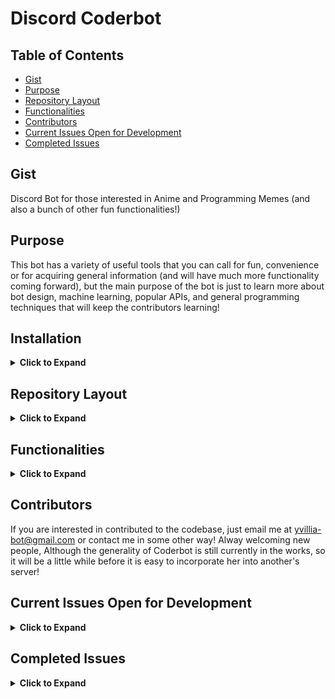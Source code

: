 # Discord Coderbot

## Table of Contents
 - [Gist](https://github.com/nnrogers515/discord-coderbot#gist)
 - [Purpose](https://github.com/nnrogers515/discord-coderbot#purpose)
 - [Repository Layout](https://github.com/nnrogers515/discord-coderbot#repository-layout)
 - [Functionalities](https://github.com/nnrogers515/discord-coderbot#functionalities)
 - [Contributors](https://github.com/nnrogers515/discord-coderbot#contributors)
 - [Current Issues Open for Development](https://github.com/nnrogers515/discord-coderbot#current-issues-open-for-development)
 - [Completed Issues](https://github.com/nnrogers515/discord-coderbot#completed-issues)


## Gist
Discord Bot for those interested in Anime and Programming Memes (and also a bunch of other fun functionalities!)

## Purpose
This bot has a variety of useful tools that you can call for fun, convenience or for acquiring general information (and will have much more functionality coming forward), but the main purpose of the bot is just to learn more about bot design, machine learning, popular APIs, and general programming techniques that will keep the contributors learning!

## Installation

<details>
  <summary> <strong>Click to Expand</strong></summary>
Currently in the process of being generalized. As of the current time, the best way to access Coderbot would be to:

1. Fork this codebase
2. Create a discord bot via the [Developer Portal](https://discord.com/developers/applications) (I recommend [here](https://codeburst.io/discord-bot-tutorial-2020-a8a2e37e347c) for a good and thorough walkthrough!)
3. Give the bot any permissions you want (her @mention functionalities may be buggy unless she has some permissions, but otherwise she works fine for general purpose)
4. Take the bot-id TOKEN from your new application and put it as the "TOKEN" environment variable (either in a .env or as a config variable for hosts such as Heroku), then adjust the IDs within src/coderbot.py to match your channel IDs (found sending a message in discord containing "\#Channel-Name"

<em> However, That Sounds Like a Lot of Work! </em>

We are working to streamline this! We will try to make this as least painful as possible moving forward, but for now, if you are interested in using the bot, and stuck on setting it up, let me know via email to yvillia-bot@gmail.com or in the discussions, and I will do my best to help you!
</details>

## Repository Layout

<details>
  <summary> <strong>Click to Expand</strong></summary>

- .github/ - Contains Workflow and Issue Templates
- src/     - Contains Python Backend for Coderbot
    - bot.py - Classfile for Coderbot. Contains State Information and Discord Client Instance
    - coderbot.py - General Discord Client Event Responses and Commands
    - function.py - Helper Functions and Handlers for Dialogue, Reactions, and Commands
    - redditAPI.py - Initializes a Reddit Instance using Coderbot's Reddit Credentials

- test/    - Contains unit testing for functions
    - test_bot.py - Unit Tests for bot.py Class Functions
    - test_coderbot.py - Unit Tests for coderbot.py Discord Event Handlers
    - test_function.py - Unit Tests for Helper Functions and Handlers
    - test_redditAPI.py - Unit Test of Reddit Instance Initialization

- websrc/  - Contains frontend components for Django Heroku Webapp
    - Still in Development

- .replit - If you want to code on Repl.it
- Dockerfile - If you want to try to containerize Coderbot
- Procfile - For Heroku Worker Dyno (also the commands for local execution)
</details>

## Functionalities

<details>
  <summary> <strong>Click to Expand</strong></summary>

  Sample Functionalities:
  - !Poll - Produces Emote Reactions on Message for Suitible for Polls
  - !Flip or !Coin - Returns "Heads" or "Tails" on Request
  - !Roll #d# - Return the result of dice rolls where the # before the d represents the number of dice thrown (maximum 100 for performance and spam prevention reasons), and the number after the d represents the number of faces on each die.
  - !Help - Displays a List of Commands
  - !Pogchamp @mention ... - Fun Chat Command
  - !Ban @mention ... - Not a Ban but a Punishment!
  - Sleep and Awake Protocols - If you find her to be annoying, simply tell her to sleep with "Oyasumi" and she won't answer commands until woken up with "Ohayo", you can see her current state under her profile in discord
  - Good Bot and Bad Bot, as well as list functionalities will be coming soon, along with a bunch of other features
  - !Kill - Emergency use kill switch will make her logout of discord and will require a server restart for her to come back (she shouldn't have any spamming

  For more documentation checkout the Wiki Pages (when they are finished!)
</details>

## Contributors
  If you are interested in contributed to the codebase, just email me at yvillia-bot@gmail.com or contact me in some other way! Alway welcoming new people, Although the generality of Coderbot is still currently in the works, so it will be a little while before it is easy to incorporate her into another's server!

## Current Issues Open for Development

<details>
  <summary> <strong>Click to Expand</strong></summary>

<!-- openIssueTable -->

| Title                                                                                                                           |         Status          |                                                          Assignee                                                          | Body                                                                                                                                                                                                                                                                                                                                                                                                                                                                                                              |
| :------------------------------------------------------------------------------------------------------------------------------ | :---------------------: | :------------------------------------------------------------------------------------------------------------------------: | :---------------------------------------------------------------------------------------------------------------------------------------------------------------------------------------------------------------------------------------------------------------------------------------------------------------------------------------------------------------------------------------------------------------------------------------------------------------------------------------------------------------- |
| <a href="https://github.com/nnrogers515/discord-coderbot/pull/24">Bump aiohttp from 3.7.3 to 3.7.4</a>                          | :eight_spoked_asterisk: |                                                                                                                            | Bumps [aiohttp](https://github.com/aio-libs/aiohttp) from 3.7.3 to 3.7.4.<details>                                                                                                                                                                                                                                                                                                                                                                                                                                |
                                                                                                                                                                                                                                                                                           <summary>Changelog</summary>                                                                                                                                                                                                                                                                                                                                                                                                                                                                                       
                                                                                                                                                                                                                                                                                           <p><em>Sourced from <a href="https://github.com/aio-libs/aiohttp/blob/master/CHANGES.rst">aiohttp's changelog</a>.</em></p>                                                                                                                                                                                                                                                                                                                                                                                        
                                                                                                                                                                                                                                                                                           <blockquote>                                                                                                                                                                                                                                                                                                                                                                                                                                                                                                       
                                                                                                                                                                                                                                                                                           <h1>3.7.4 (2021-02-25)</h1>                                                                                                                                                                                                                                                                                                                                                                                                                                                                                        
                                                                                                                                                                                                                                                                                           <h2>Bugfixes</h2>                                                                                                                                                                                                                                                                                                                                                                                                                                                                                                  
                                                                                                                                                                                                                                                                                           <ul>                                                                                                                                                                                                                                                                                                                                                                                                                                                                                                               
                                                                                                                                                                                                                                                                                           <li>                                                                                                                                                                                                                                                                                                                                                                                                                                                                                                               
                                                                                                                                                                                                                                                                                           <p><strong>(SECURITY BUG)</strong> Started preventing open redirects in the                                                                                                                                                                                                                                                                                                                                                                                                                                        
                                                                                                                                                                                                                                                                                           <code>aiohttp.web.normalize_path_middleware</code> middleware. For                                                                                                                                                                                                                                                                                                                                                                                                                                                 
                                                                                                                                                                                                                                                                                           more details, see                                                                                                                                                                                                                                                                                                                                                                                                                                                                                                  
                                                                                                                                                                                                                                                                                           <a href="https://github.com/aio-libs/aiohttp/security/advisories/GHSA-v6wp-4m6f-gcjg">https://github.com/aio-libs/aiohttp/security/advisories/GHSA-v6wp-4m6f-gcjg</a>.</p>                                                                                                                                                                                                                                                                                                                                         
                                                                                                                                                                                                                                                                                           <p>Thanks to <code>Beast Glatisant &lt;https://github.com/g147&gt;</code>__ for                                                                                                                                                                                                                                                                                                                                                                                                                                    
                                                                                                                                                                                                                                                                                           finding the first instance of this issue and <code>Jelmer Vernooĳ &lt;https://jelmer.uk/&gt;</code>__ for reporting and tracking it down                                                                                                                                                                                                                                                                                                                                                                           
                                                                                                                                                                                                                                                                                           in aiohttp.                                                                                                                                                                                                                                                                                                                                                                                                                                                                                                        
                                                                                                                                                                                                                                                                                           <code>[#5497](https://github.com/aio-libs/aiohttp/issues/5497) &lt;https://github.com/aio-libs/aiohttp/issues/5497&gt;</code>_</p>                                                                                                                                                                                                                                                                                                                                                                                 
                                                                                                                                                                                                                                                                                           </li>                                                                                                                                                                                                                                                                                                                                                                                                                                                                                                              
                                                                                                                                                                                                                                                                                           <li>                                                                                                                                                                                                                                                                                                                                                                                                                                                                                                               
                                                                                                                                                                                                                                                                                           <p>Fix interpretation difference of the pure-Python and the Cython-based                                                                                                                                                                                                                                                                                                                                                                                                                                           
                                                                                                                                                                                                                                                                                           HTTP parsers construct a <code>yarl.URL</code> object for HTTP request-target.</p>                                                                                                                                                                                                                                                                                                                                                                                                                                 
                                                                                                                                                                                                                                                                                           <p>Before this fix, the Python parser would turn the URI's absolute-path                                                                                                                                                                                                                                                                                                                                                                                                                                           
                                                                                                                                                                                                                                                                                           for <code>//some-path</code> into <code>/</code> while the Cython code preserved it as                                                                                                                                                                                                                                                                                                                                                                                                                             
                                                                                                                                                                                                                                                                                           <code>//some-path</code>. Now, both do the latter.                                                                                                                                                                                                                                                                                                                                                                                                                                                                 
                                                                                                                                                                                                                                                                                           <code>[#5498](https://github.com/aio-libs/aiohttp/issues/5498) &lt;https://github.com/aio-libs/aiohttp/issues/5498&gt;</code>_</p>                                                                                                                                                                                                                                                                                                                                                                                 
                                                                                                                                                                                                                                                                                           </li>                                                                                                                                                                                                                                                                                                                                                                                                                                                                                                              
                                                                                                                                                                                                                                                                                           </ul>                                                                                                                                                                                                                                                                                                                                                                                                                                                                                                              
                                                                                                                                                                                                                                                                                           <hr />                                                                                                                                                                                                                                                                                                                                                                                                                                                                                                             
                                                                                                                                                                                                                                                                                           </blockquote>                                                                                                                                                                                                                                                                                                                                                                                                                                                                                                      
                                                                                                                                                                                                                                                                                           </details>                                                                                                                                                                                                                                                                                                                                                                                                                                                                                                         
                                                                                                                                                                                                                                                                                           <details>                                                                                                                                                                                                                                                                                                                                                                                                                                                                                                          
                                                                                                                                                                                                                                                                                           <summary>Commits</summary>                                                                                                                                                                                                                                                                                                                                                                                                                                                                                         
                                                                                                                                                                                                                                                                                           <ul>                                                                                                                                                                                                                                                                                                                                                                                                                                                                                                               
                                                                                                                                                                                                                                                                                           <li><a href="https://github.com/aio-libs/aiohttp/commit/0a26acc1de9e1b0244456b7881ec16ba8bb64fc3"><code>0a26acc</code></a> Bump aiohttp to v3.7.4 for a security release</li>                                                                                                                                                                                                                                                                                                                                      
                                                                                                                                                                                                                                                                                           <li><a href="https://github.com/aio-libs/aiohttp/commit/021c416c18392a111225bc7326063dc4a99a5138"><code>021c416</code></a> Merge branch 'ghsa-v6wp-4m6f-gcjg' into master</li>                                                                                                                                                                                                                                                                                                                                     
                                                                                                                                                                                                                                                                                           <li><a href="https://github.com/aio-libs/aiohttp/commit/4ed7c25b537f71c6245bb74d6b20e5867db243ab"><code>4ed7c25</code></a> Bump chardet from 3.0.4 to 4.0.0 (<a href="https://github-redirect.dependabot.com/aio-libs/aiohttp/issues/5333">#5333</a>)</li>                                                                                                                                                                                                                                                         
                                                                                                                                                                                                                                                                                           <li><a href="https://github.com/aio-libs/aiohttp/commit/b61f0fdffc887df24244ba7bdfe8567c580240ff"><code>b61f0fd</code></a> Fix how pure-Python HTTP parser interprets <code>//</code></li>                                                                                                                                                                                                                                                                                                                         
                                                                                                                                                                                                                                                                                           <li><a href="https://github.com/aio-libs/aiohttp/commit/5c1efbc32c46820250bd25440bb7ea96cb05abe9"><code>5c1efbc</code></a> Bump pre-commit from 2.9.2 to 2.9.3 (<a href="https://github-redirect.dependabot.com/aio-libs/aiohttp/issues/5322">#5322</a>)</li>                                                                                                                                                                                                                                                      
                                                                                                                                                                                                                                                                                           <li><a href="https://github.com/aio-libs/aiohttp/commit/007507580137efcc0a20391a0792f39b337d9c1a"><code>0075075</code></a> Bump pygments from 2.7.2 to 2.7.3 (<a href="https://github-redirect.dependabot.com/aio-libs/aiohttp/issues/5318">#5318</a>)</li>                                                                                                                                                                                                                                                        
                                                                                                                                                                                                                                                                                           <li><a href="https://github.com/aio-libs/aiohttp/commit/5085173d947e6cc01b6daf1aa48fe7698834c569"><code>5085173</code></a> Bump multidict from 5.0.2 to 5.1.0 (<a href="https://github-redirect.dependabot.com/aio-libs/aiohttp/issues/5308">#5308</a>)</li>                                                                                                                                                                                                                                                       
                                                                                                                                                                                                                                                                                           <li><a href="https://github.com/aio-libs/aiohttp/commit/5d1a75e68d278c641c90021409f4eb5de1810e5e"><code>5d1a75e</code></a> Bump pre-commit from 2.9.0 to 2.9.2 (<a href="https://github-redirect.dependabot.com/aio-libs/aiohttp/issues/5290">#5290</a>)</li>                                                                                                                                                                                                                                                      
                                                                                                                                                                                                                                                                                           <li><a href="https://github.com/aio-libs/aiohttp/commit/6724d0e7a944fd7e3a710dc292d785fa8fe424fd"><code>6724d0e</code></a> Bump pre-commit from 2.8.2 to 2.9.0 (<a href="https://github-redirect.dependabot.com/aio-libs/aiohttp/issues/5273">#5273</a>)</li>                                                                                                                                                                                                                                                      
                                                                                                                                                                                                                                                                                           <li><a href="https://github.com/aio-libs/aiohttp/commit/c688451ce31b914c71b11d2ac6c326b0c87e6d1f"><code>c688451</code></a> Removed duplicate timeout parameter in ClientSession reference docs. (<a href="https://github-redirect.dependabot.com/aio-libs/aiohttp/issues/5262">#5262</a>) ...</li>                                                                                                                                                                                                                 
                                                                                                                                                                                                                                                                                           <li>See full diff in <a href="https://github.com/aio-libs/aiohttp/compare/v3.7.3...v3.7.4">compare view</a></li>                                                                                                                                                                                                                                                                                                                                                                                                   
                                                                                                                                                                                                                                                                                           </ul>                                                                                                                                                                                                                                                                                                                                                                                                                                                                                                              
                                                                                                                                                                                                                                                                                           </details>                                                                                                                                                                                                                                                                                                                                                                                                                                                                                                         
                                                                                                                                                                                                                                                                                           <br />                                                                                                                                                                                                                                                                                                                                                                                                                                                                                                             
                                                                                                                                                                                                                                                                                                                                                                                                                                                                                                                                                                                                                                                                                                                                                                                                              
                                                                                                                                                                                                                                                                                                                                                                                                                                                                                                                                                                                                                                                                                                                                                                                                              
                                                                                                                                                                                                                                                                                           [![Dependabot compatibility score](https://dependabot-badges.githubapp.com/badges/compatibility_score?dependency-name=aiohttp&package-manager=pip&previous-version=3.7.3&new-version=3.7.4)](https://docs.github.com/en/github/managing-security-vulnerabilities/about-dependabot-security-updates#about-compatibility-scores)                                                                                                                                                                                     
                                                                                                                                                                                                                                                                                                                                                                                                                                                                                                                                                                                                                                                                                                                                                                                                              
                                                                                                                                                                                                                                                                                           Dependabot will resolve any conflicts with this PR as long as you don't alter it yourself. You can also trigger a rebase manually by commenting `@dependabot rebase`.                                                                                                                                                                                                                                                                                                                                              
                                                                                                                                                                                                                                                                                                                                                                                                                                                                                                                                                                                                                                                                                                                                                                                                              
                                                                                                                                                                                                                                                                                           [//]: # (dependabot-automerge-start)                                                                                                                                                                                                                                                                                                                                                                                                                                                                               
                                                                                                                                                                                                                                                                                           [//]: # (dependabot-automerge-end)                                                                                                                                                                                                                                                                                                                                                                                                                                                                                 
                                                                                                                                                                                                                                                                                                                                                                                                                                                                                                                                                                                                                                                                                                                                                                                                              
                                                                                                                                                                                                                                                                                           ---                                                                                                                                                                                                                                                                                                                                                                                                                                                                                                                
                                                                                                                                                                                                                                                                                                                                                                                                                                                                                                                                                                                                                                                                                                                                                                                                              
                                                                                                                                                                                                                                                                                           <details>                                                                                                                                                                                                                                                                                                                                                                                                                                                                                                          
                                                                                                                                                                                                                                                                                           <summary>Dependabot commands and options</summary>                                                                                                                                                                                                                                                                                                                                                                                                                                                                 
                                                                                                                                                                                                                                                                                           <br />                                                                                                                                                                                                                                                                                                                                                                                                                                                                                                             
                                                                                                                                                                                                                                                                                                                                                                                                                                                                                                                                                                                                                                                                                                                                                                                                              
                                                                                                                                                                                                                                                                                           You can trigger Dependabot actions by commenting on this PR:                                                                                                                                                                                                                                                                                                                                                                                                                                                       
                                                                                                                                                                                                                                                                                           - `@dependabot rebase` will rebase this PR                                                                                                                                                                                                                                                                                                                                                                                                                                                                         
                                                                                                                                                                                                                                                                                           - `@dependabot recreate` will recreate this PR, overwriting any edits that have been made to it                                                                                                                                                                                                                                                                                                                                                                                                                    
                                                                                                                                                                                                                                                                                           - `@dependabot merge` will merge this PR after your CI passes on it                                                                                                                                                                                                                                                                                                                                                                                                                                                
                                                                                                                                                                                                                                                                                           - `@dependabot squash and merge` will squash and merge this PR after your CI passes on it                                                                                                                                                                                                                                                                                                                                                                                                                          
                                                                                                                                                                                                                                                                                           - `@dependabot cancel merge` will cancel a previously requested merge and block automerging                                                                                                                                                                                                                                                                                                                                                                                                                        
                                                                                                                                                                                                                                                                                           - `@dependabot reopen` will reopen this PR if it is closed                                                                                                                                                                                                                                                                                                                                                                                                                                                         
                                                                                                                                                                                                                                                                                           - `@dependabot close` will close this PR and stop Dependabot recreating it. You can achieve the same result by closing it manually                                                                                                                                                                                                                                                                                                                                                                                 
                                                                                                                                                                                                                                                                                           - `@dependabot ignore this major version` will close this PR and stop Dependabot creating any more for this major version (unless you reopen the PR or upgrade to it yourself)                                                                                                                                                                                                                                                                                                                                     
                                                                                                                                                                                                                                                                                           - `@dependabot ignore this minor version` will close this PR and stop Dependabot creating any more for this minor version (unless you reopen the PR or upgrade to it yourself)                                                                                                                                                                                                                                                                                                                                     
                                                                                                                                                                                                                                                                                           - `@dependabot ignore this dependency` will close this PR and stop Dependabot creating any more for this dependency (unless you reopen the PR or upgrade to it yourself)                                                                                                                                                                                                                                                                                                                                           
                                                                                                                                                                                                                                                                                           - `@dependabot use these labels` will set the current labels as the default for future PRs for this repo and language                                                                                                                                                                                                                                                                                                                                                                                              
                                                                                                                                                                                                                                                                                           - `@dependabot use these reviewers` will set the current reviewers as the default for future PRs for this repo and language                                                                                                                                                                                                                                                                                                                                                                                        
                                                                                                                                                                                                                                                                                           - `@dependabot use these assignees` will set the current assignees as the default for future PRs for this repo and language                                                                                                                                                                                                                                                                                                                                                                                        
                                                                                                                                                                                                                                                                                           - `@dependabot use this milestone` will set the current milestone as the default for future PRs for this repo and language                                                                                                                                                                                                                                                                                                                                                                                         
                                                                                                                                                                                                                                                                                                                                                                                                                                                                                                                                                                                                                                                                                                                                                                                                              
                                                                                                                                                                                                                                                                                           You can disable automated security fix PRs for this repo from the [Security Alerts page](https://github.com/nnrogers515/discord-coderbot/network/alerts).                                                                                                                                                                                                                                                                                                                                                          
                                                                                                                                                                                                                                                                                                                                                                                                                                                                                                                                                                                                                                                                                                                                                                                                              
                                                                                                                                                                                                                                                                                           </details>                                                                                                                                                                                                                                                                                                                                                                                                                                                                                                         
| <a href="https://github.com/nnrogers515/discord-coderbot/issues/17">Implementing Individual Chatbot Functionalities</a>         | :eight_spoked_asterisk: |                                                                                                                            | Basically utilize ML to have the bot learn from each member, and on command say something that is similar to a given member's speech pattern. This would likely take a while to make, and a very long time to test and make sure that it works properly, but this would be an enjoyable functionality in mimicry!<br /><br /><br />...                                                                                                                                                                            |
| <a href="https://github.com/nnrogers515/discord-coderbot/issues/15">Generalize Coderbot Code to work for any discord server</a> | :eight_spoked_asterisk: |                                                                                                                            | This will likely be the most difficult issue. The idea would be to make it as easy as possible for someone to take the Coderbot code and run a script to fill out the necessary server information and so forth. This may require having calls to a Rest API using a user's credentials to login to discord and pull the information in the server from there, or some other path that would require more research into. Due to how this bot operates it will be a bit difficult to setup<br /><br /><br />...    |
| <a href="https://github.com/nnrogers515/discord-coderbot/issues/14">Update README.md</a>                                        | :eight_spoked_asterisk: | <a href="https://github.com/nnrogers515"><img src="https://avatars.githubusercontent.com/u/38640928?v=4" width="20" /></a> | The README.md needs better instructions for setting up the bot for other servers and other general important information about the repository.<br /><br /><br />...                                                                                                                                                                                                                                                                                                                                               |
| <a href="https://github.com/nnrogers515/discord-coderbot/issues/13">Fix up Git Workflow</a>                                     | :eight_spoked_asterisk: | <a href="https://github.com/nnrogers515"><img src="https://avatars.githubusercontent.com/u/38640928?v=4" width="20" /></a> | Currently, the python workflow doesn't work well with how our repository is setup. I recommend looking at the .github-cli.yaml file, adding security scans and so forth through those tests (for branches outside of master, and maybe add a deploy pipeline).<br /><br /><br />...                                                                                                                                                                                                                               |
| <a href="https://github.com/nnrogers515/discord-coderbot/issues/12">Fill out the Coderbot Wiki</a>                              | :eight_spoked_asterisk: |                                                                                                                            | Our Github has a Wikipage that can be utilized as documentation for the bot functionalities. I would recommend collaborating with whoever is working on issue #7 as it is likely there would be an overlap in documentation for these portions.<br /><br /><br />...                                                                                                                                                                                                                                              |
| <a href="https://github.com/nnrogers515/discord-coderbot/issues/11">Research Alternatives to Heroku</a>                         | :eight_spoked_asterisk: | <a href="https://github.com/nnrogers515"><img src="https://avatars.githubusercontent.com/u/38640928?v=4" width="20" /></a> | While Heroku is great, it is severely limited with just free memberships. This issue involves researching into Alternatives to Heroku, with the main suggestion being AWS.<br /><br /><br />...                                                                                                                                                                                                                                                                                                                   |
| <a href="https://github.com/nnrogers515/discord-coderbot/issues/10">Create Bot Artwork</a>                                      | :eight_spoked_asterisk: |                                                                                                                            | Bot Artwork is currently just a meme of InternetExplorer-chan. It would be cool to have her own artwork or animation instead of a meme picture from my phone.<br /><br />This is really only if there is nothing else to do/someone is interested in doing this, it isn't really coding and requires a lot of time and artistic talent.<br />...                                                                                                                                                                  |
| <a href="https://github.com/nnrogers515/discord-coderbot/issues/9">Upgrade bot to run on docker</a>                             | :eight_spoked_asterisk: |                                                                                                                            | Utilizing Docker and a registry would make it easier to create multiple instances of the bot, should the desire for multiple servers become greater. Plus, it's just good for learning.<br /><br /><br />...                                                                                                                                                                                                                                                                                                      |
| <a href="https://github.com/nnrogers515/discord-coderbot/issues/8">Bot Emotions</a>                                             | :eight_spoked_asterisk: |                                                                                                                            | Currently the bot only has two states, "Asleep" and "Awake." Once chatbot functionalities have been implemented it would be cool to be able to have her switch states to varying emotions (angry, sad, etc...). <br /><br />This task would be to prepare the framework for having multiple states, likely by making changes to the bot.py class.<br />...                                                                                                                                                        |
| <a href="https://github.com/nnrogers515/discord-coderbot/issues/7">Create a Frontend Website for the Bot</a>                    | :eight_spoked_asterisk: |   <a href="https://github.com/RynoXLI"><img src="https://avatars.githubusercontent.com/u/40377123?v=4" width="20" /></a>   | Heroku utilizes a Django python front-end for our bot, which currently is only running a regular worker dyno and not a web dyno. We can create a basic website through Heroku to serve API calls and serve as a monitoring/information gathering site for the bot.<br /><br /><br />...                                                                                                                                                                                                                           |
| <a href="https://github.com/nnrogers515/discord-coderbot/issues/6">Implement a database for chat statistics</a>                 | :eight_spoked_asterisk: |                                                                                                                            | Setup and connect the bot using Heroku's database to hold statistics and collected chat information past the running instance. If there is a preferable database alternative to Heroku, then feel free to research into it and try to set up the bot on there.<br /><br /><br />...                                                                                                                                                                                                                               |
| <a href="https://github.com/nnrogers515/discord-coderbot/issues/5">Figure out Something Cool to do for the Reddit API</a>       | :eight_spoked_asterisk: |                                                                                                                            | The code base for the RedditAPI is already incorporated and functional. Think of something fun to add that the bot can do by pulling from reddit (i.e. daily image posts, statistics, automatically pulling saved posts and posting them, etc...). RedditAPI documentation found [here](https://praw.readthedocs.io/en/latest/code_overview/reddit_instance.html#praw.Reddit).<br /><br />Note: We are utilizing the PRAW library to make API access easier https://asyncpraw.readthedocs.io/en/latest/.<br />... |
| <a href="https://github.com/nnrogers515/discord-coderbot/issues/4">Implement Music Functionality</a>                            | :eight_spoked_asterisk: |                                                                                                                            | This can be anything from playing music on command, to recommending songs that people have been listening to on spotify, or etc... <br /><br /><br />...                                                                                                                                                                                                                                                                                                                                                          |
| <a href="https://github.com/nnrogers515/discord-coderbot/issues/3">Reorganize and Document the Code</a>                         | :eight_spoked_asterisk: |                                                                                                                            | Prettify the code a bit and make things more readable. The more organized you can make it the better, just make sure it works. For proper documentation and file organizations see [Google's Python Style Guide](https://google.github.io/styleguide/pyguide.html).<br /><br /><br />...                                                                                                                                                                                                                          |
| <a href="https://github.com/nnrogers515/discord-coderbot/issues/1">Enable Chatbot ML Features</a>                               | :eight_spoked_asterisk: |                                                                                                                            | Implement a way to train the bot to respond using machine learning. If possible, live-learning while chatting with others would be beneficial to improving her performance.<br /><br /><br />...                                                                                                                                                                                                                                                                                                                  |

<!-- openIssueTable -->

</details>

## Completed Issues

<details>
 <summary> <strong>Click to Expand</strong></summary>

<!-- closedIssueTable -->

| Title                                                                                                                                       |   Status   | Assignee | Body                                                                                                                                                  |
| :------------------------------------------------------------------------------------------------------------------------------------------ | :--------: | :------: | :---------------------------------------------------------------------------------------------------------------------------------------------------- |
| <a href="https://github.com/nnrogers515/discord-coderbot/pull/30">return</a>                                                                | :no_entry: |          |                                                                                                                                                       |
| <a href="https://github.com/nnrogers515/discord-coderbot/pull/29">oops</a>                                                                  | :no_entry: |          |                                                                                                                                                       |
| <a href="https://github.com/nnrogers515/discord-coderbot/pull/28">fix error</a>                                                             | :no_entry: |          |                                                                                                                                                       |
| <a href="https://github.com/nnrogers515/discord-coderbot/pull/27">Ci cd</a>                                                                 | :no_entry: |          |                                                                                                                                                       |
| <a href="https://github.com/nnrogers515/discord-coderbot/pull/26">Ci cd</a>                                                                 | :no_entry: |          |                                                                                                                                                       |
| <a href="https://github.com/nnrogers515/discord-coderbot/pull/25">Ci cd</a>                                                                 | :no_entry: |          |                                                                                                                                                       |
| <a href="https://github.com/nnrogers515/discord-coderbot/pull/23">Ryan web</a>                                                              | :no_entry: |          | Added more web routes.                                                                                                                                |
| <a href="https://github.com/nnrogers515/discord-coderbot/pull/22">Format code</a>                                                           | :no_entry: |          | Added pre-commit to repo. The .`pre-commit-config.yaml` contains black, flake8, isortm check-yaml, end-of-file-fixer, and trailing-whitespace hooks.  |
| <a href="https://github.com/nnrogers515/discord-coderbot/pull/21">Format code</a>                                                           | :no_entry: |          | This branch used precommit to format code, to get this to work do the following. <br /><br />`precommit install`<br />...                             |
| <a href="https://github.com/nnrogers515/discord-coderbot/pull/20">Ryan web</a>                                                              | :no_entry: |          | Providing template flask API, and pyTest                                                                                                              |
| <a href="https://github.com/nnrogers515/discord-coderbot/pull/19">Added flask API with examples and example pytest</a>                      | :no_entry: |          | Added flask api, and added pytest for flask.                                                                                                          |
| <a href="https://github.com/nnrogers515/discord-coderbot/pull/18">Kralinc dev</a>                                                           | :no_entry: |          |                                                                                                                                                       |
| <a href="https://github.com/nnrogers515/discord-coderbot/pull/16">Workflow adjust</a>                                                       | :no_entry: |          | updating workflow                                                                                                                                     |
| <a href="https://github.com/nnrogers515/discord-coderbot/pull/2">Fixed code duplication with good_bot() and error messages. Refactored…</a> | :no_entry: |          | … epicID to serverID. Made reddit API resilient against not existing.                                                                                 |

<!-- closedIssueTable -->

</details>
